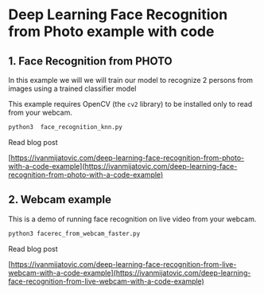 # Deep Learning Face Recognition from Photo example with code

## 1. Face Recognition from PHOTO

In this example we will we will train our model to recognize 2 persons from images  using a trained classifier model

This example requires OpenCV (the `cv2` library) to be installed only to read from your webcam.

```bash
python3  face_recognition_knn.py
```
Read blog post

[https://ivanmijatovic.com/deep-learning-face-recognition-from-photo-with-a-code-example](https://ivanmijatovic.com/deep-learning-face-recognition-from-photo-with-a-code-example)


## 2. Webcam example

This is a demo of running face recognition on live video from your webcam.

```bash
python3 facerec_from_webcam_faster.py
```

Read blog post

[https://ivanmijatovic.com/deep-learning-face-recognition-from-live-webcam-with-a-code-example](https://ivanmijatovic.com/deep-learning-face-recognition-from-live-webcam-with-a-code-example)



